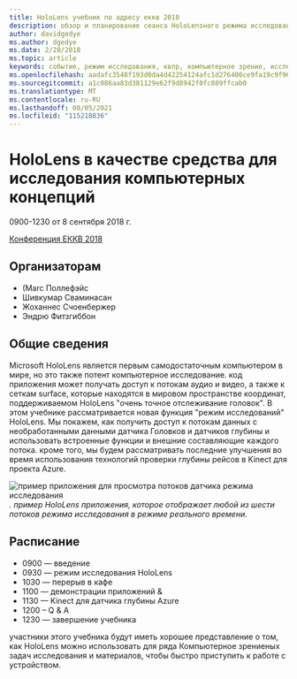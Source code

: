 ```yaml
---
title: HoloLens учебник по адресу еккв 2018
description: обзор и планирование сеанса HoloLensного режима исследования, который должен быть доставлен на конференцию еккв до 8 сентября 2018 г.
author: davidgedye
ms.author: dgedye
ms.date: 2/28/2018
ms.topic: article
keywords: событие, режим исследования, квпр, компьютерное зрение, исследование, HoloLens
ms.openlocfilehash: aadafc3548f193d0da4d42254124afc1d276400ce9fa19c9f968bc0c960562db
ms.sourcegitcommit: a1c086aa83d381129e62f9d8942f0fc889ffcab0
ms.translationtype: MT
ms.contentlocale: ru-RU
ms.lasthandoff: 08/05/2021
ms.locfileid: "115218836"
---
```

# <a name="hololens-as-a-tool-for-computer-vision-research"></a>HoloLens в качестве средства для исследования компьютерных концепций
0900-1230 от 8 сентября 2018 г.

[Конференция ЕККВ 2018](https://eccv2018.org)

## <a name="organizers"></a>Организаторам
* (Marc Поллефэйс
* Шивкумар Сваминасан
* Жоханнес Счоенбержер
* Эндрю Фитзгиббон

## <a name="overview"></a>Общие сведения
Microsoft HoloLens является первым самодостаточным компьютером в мире, но это также потент компьютерное исследование.
код приложения может получать доступ к потокам аудио и видео, а также к сеткам surface, которые находятся в мировом пространстве координат, поддерживаемом HoloLens "очень точное отслеживание головок". В этом учебнике рассматривается новая функция "режим исследований" HoloLens.
Мы покажем, как получить доступ к потокам данных с необработанными данными датчика Головков и датчиков глубины и использовать встроенные функции и внешние составляющие каждого потока.  кроме того, мы будем рассматривать последние улучшения во время использования технологий проверки глубины рейсов в Kinect для проекта Azure.

![пример приложения для просмотра потоков датчика режима исследования ](../develop/platform-capabilities-and-apis/images/sensor-stream-viewer.jpg)
 *. пример HoloLens приложения, которое отображает любой из шести потоков режима исследования в режиме реального времени.*

## <a name="schedule"></a>Расписание
* 0900 — введение
* 0930 — режим исследования HoloLens
* 1030 — перерыв в кафе
* 1100 — демонстрации приложений &
* 1130 — Kinect для датчика глубины Azure
* 1200 – Q & A
* 1230 — завершение учебника

участники этого учебника будут иметь хорошее представление о том, как HoloLens можно использовать для ряда Компьютерное зрениеных задач исследования и материалов, чтобы быстро приступить к работе с устройством.
